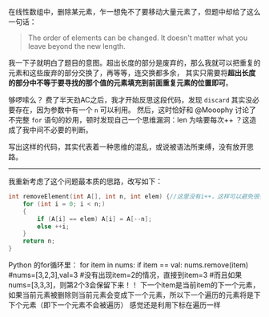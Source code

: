 
在线性数组中，删除某元素，乍一想免不了要移动大量元素了，但题中却给了这么一句话：
> The order of elements can be changed. It doesn't matter what you leave beyond the new length.

我一下子就明白了题目的意图。超出长度的部分是废弃的，那么我就可以把重复的元素和这些废弃的部分交换了，再等等，连交换都多余，
其实只需要将**超出长度的部分中不等于要寻找的那个值的元素填充到前面重复元素的位置即可**。

够啰嗦么？ 费了半天劲AC之后，我才开始反思这段代码，发现 `discard` 其实没必要存在，因为参数中有一个 `n` 可以利用。
然后，这时恰好和 @Mooophy 讨论了不完整 `for` 语句的妙用，顿时发现自己一个思维漏洞：len 为啥要每次++ ？这造成了我中间不必要的判断。

写出这样的代码，其实代表着一种思维的混乱，或说被语法所束缚，没有放开思路。

-----

我重新考虑了这个问题最本质的思路，改写如下：

```cpp
int removeElement(int A[], int n, int elem) {//这里没有i++，这样可以避免很多不必要的判断
    for (int i = 0; i < n;)
    {
        if (A[i] == elem) A[i] = A[--n];
        else ++i;
    }
    return n;
}
```

Python 的for循环里：
for item in nums:
    if item == val:
        nums.remove(item)
#nums=[3,2,3],val=3
#没有出现item=2的情况，直接到item=3
#而且如果nums=[3,3,3]，则第2个3会保留下来！！
下一个item是当前item的下一个元素，如果当前元素被删除则当前元素会变成下一个元素，所以下一个遍历的元素将是下下个元素（即下一个元素不会被遍历）
感觉还是利用下标在遍历一样
